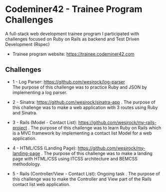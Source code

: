 # Codeminer42 - Trainee Program Challenges

A full-stack web development trainee program I participated with challenges focused on Ruby on Rails as backend and Test Driven Development (Rspec)

* Trainee program website: https://trainee.codeminer42.com

## Challenges
* 1 - Log Parser: https://github.com/wesjrock/log-parser
<br>The purpose of this challenge was to practice Ruby and JSON by implementing a log parser.

* 2 - Sinatra: https://github.com/wesjrock/sinatra-app
. The purpose of this challenge was to make a web application with 3 routes using Ruby and Sinatra.

* 3 - Rails (Model - Contact List): https://github.com/wesjrock/my-rails-project
. The purpose of this challenge was to learn Ruby on Rails which is a MVC framework by implementing a contact list Model for a web application.

* 4 - HTML/CSS (Landing Page): https://github.com/wesjrock/my-landing-page
. The purpose of this challenge was to make a landing page with HTML/CSS using ITCSS architecture and BEMCSS methodology. 

* 5 - Rails (Controller/View - Contact List): Ongoing task
. The purpose of this challenge was to make the Controller and View part of the Rails contact list web application.
